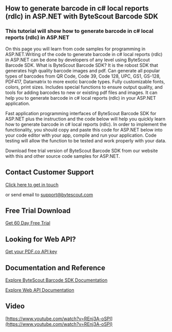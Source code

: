 ## How to generate barcode in c# local reports (rdlc) in ASP.NET with ByteScout Barcode SDK

### This tutorial will show how to generate barcode in c# local reports (rdlc) in ASP.NET

On this page you will learn from code samples for programming in ASP.NET.Writing of the code to generate barcode in c# local reports (rdlc) in ASP.NET can be done by developers of any level using ByteScout Barcode SDK. What is ByteScout Barcode SDK? It is the robost SDK that generates high quality barcode images and pdf. Can generate all popular types of barcodes from QR Code, Code 39, Code 128, UPC, GS1, GS-128, PDF417, Datamatrix to more exotic barcode types. Fully customizable fonts, colors, print sizes. Includes special functions to ensure output quality, and tools for adding barcodes to new or existing pdf files and images. It can help you to generate barcode in c# local reports (rdlc) in your ASP.NET application.

Fast application programming interfaces of ByteScout Barcode SDK for ASP.NET plus the instruction and the code below will help you quickly learn how to generate barcode in c# local reports (rdlc). In order to implement the functionality, you should copy and paste this code for ASP.NET below into your code editor with your app, compile and run your application. Code testing will allow the function to be tested and work properly with your data.

Download free trial version of ByteScout Barcode SDK from our website with this and other source code samples for ASP.NET.

## Contact Customer Support

[Click here to get in touch](https://bytescout.zendesk.com/hc/en-us/requests/new?subject=ByteScout%20Barcode%20SDK%20Question)

or send email to [support@bytescout.com](mailto:support@bytescout.com?subject=ByteScout%20Barcode%20SDK%20Question) 

## Free Trial Download

[Get 60 Day Free Trial](https://bytescout.com/download/web-installer?utm_source=github-readme)

## Looking for Web API? 

[Get your PDF.co API key](https://pdf.co/documentation/api?utm_source=github-readme)

## Documentation and Reference

[Explore ByteScout Barcode SDK Documentation](https://bytescout.com/documentation/index.html?utm_source=github-readme)

[Explore Web API Documentation](https://pdf.co/documentation/api?utm_source=github-readme)

## Video

[https://www.youtube.com/watch?v=REnj3A-oSPI](https://www.youtube.com/watch?v=REnj3A-oSPI)